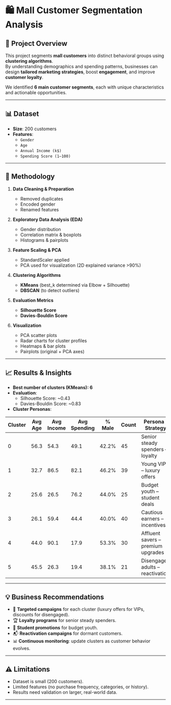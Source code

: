 # 🛍️ Mall Customer Segmentation Analysis

## 📌 Project Overview
This project segments **mall customers** into distinct behavioral groups using **clustering algorithms**.  
By understanding demographics and spending patterns, businesses can design **tailored marketing strategies**, boost **engagement**, and improve **customer loyalty**.  

We identified **6 main customer segments**, each with unique characteristics and actionable opportunities.  

---

## 📊 Dataset
- **Size**: 200 customers  
- **Features**:  
  - `Gender`  
  - `Age`  
  - `Annual Income (k$)`  
  - `Spending Score (1–100)`  

---

## 🔧 Methodology
1. **Data Cleaning & Preparation**  
   - Removed duplicates  
   - Encoded gender  
   - Renamed features  

2. **Exploratory Data Analysis (EDA)**  
   - Gender distribution  
   - Correlation matrix & boxplots  
   - Histograms & pairplots  

3. **Feature Scaling & PCA**  
   - StandardScaler applied  
   - PCA used for visualization (2D explained variance >90%)  

4. **Clustering Algorithms**  
   - **KMeans** (best_k determined via Elbow + Silhouette)  
   - **DBSCAN** (to detect outliers)  

5. **Evaluation Metrics**  
   - **Silhouette Score**  
   - **Davies-Bouldin Score**  

6. **Visualization**  
   - PCA scatter plots  
   - Radar charts for cluster profiles  
   - Heatmaps & bar plots  
   - Pairplots (original + PCA axes)  

---

## 📈 Results & Insights
- **Best number of clusters (KMeans): 6**  
- **Evaluation**:  
  - Silhouette Score: ~0.43  
  - Davies-Bouldin Score: ~0.83  
- **Cluster Personas**:

| Cluster | Avg Age | Avg Income | Avg Spending | % Male | Count | Persona / Strategy |
|---------|---------|------------|--------------|--------|-------|---------------------|
| 0 | 56.3 | 54.3 | 49.1 | 42.2% | 45 | Senior steady spenders – loyalty |
| 1 | 32.7 | 86.5 | 82.1 | 46.2% | 39 | Young VIPs – luxury offers |
| 2 | 25.6 | 26.5 | 76.2 | 44.0% | 25 | Budget youth – student deals |
| 3 | 26.1 | 59.4 | 44.4 | 40.0% | 40 | Cautious earners – incentives |
| 4 | 44.0 | 90.1 | 17.9 | 53.3% | 30 | Affluent savers – premium upgrades |
| 5 | 45.5 | 26.3 | 19.4 | 38.1% | 21 | Disengaged adults – reactivation |

---

## 💡 Business Recommendations
- 🎯 **Targeted campaigns** for each cluster (luxury offers for VIPs, discounts for disengaged).  
- 🏆 **Loyalty programs** for senior steady spenders.  
- 📢 **Student promotions** for budget youth.  
- 📬 **Reactivation campaigns** for dormant customers.  
- 📊 **Continuous monitoring**: update clusters as customer behavior evolves.  

---

## ⚠️ Limitations
- Dataset is small (200 customers).  
- Limited features (no purchase frequency, categories, or history).  
- Results need validation on larger, real-world data.  

---
